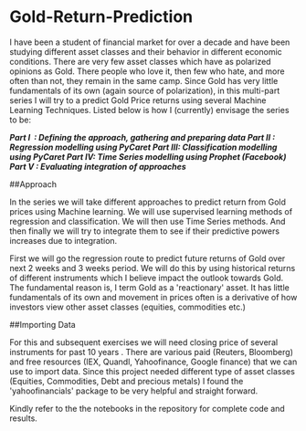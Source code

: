 # Gold-Return-Prediction
I have been a student of financial market for over a decade and have been studying different asset classes and their behavior in different economic conditions. There are very few asset classes which have as polarized opinions as Gold. There people who love it, then few who hate, and more often than not, they remain in the same camp. Since Gold has very little fundamentals of its own (again source of polarization), in this multi-part series I will try to a predict Gold Price returns using several Machine Learning Techniques. Listed below is how I (currently) envisage the series to be:

***Part I   : Defining the approach, gathering and preparing data
Part II : Regression modelling using PyCaret
Part III: Classification modelling using PyCaret
Part IV: Time Series modelling using Prophet (Facebook)
Part V : Evaluating integration of approaches***

##Approach

In the series we will take different approaches to predict return from Gold prices using Machine learning. We will use supervised learning methods of regression and classification. We will then use Time Series methods. And then finally we will try to integrate them to see if their predictive powers increases due to integration.

First we will go the regression route to predict future returns of Gold over next 2 weeks and 3 weeks period. We will do this by using historical returns of different instruments which I believe impact the outlook towards Gold. The fundamental reason is, I term Gold as a 'reactionary' asset. It has little fundamentals of its own and movement in prices often is a derivative of how investors view other asset classes (equities, commodities etc.)

##Importing Data

For this and subsequent exercises we will need closing price of several instruments for past 10 years . There are various paid (Reuters, Bloomberg) and free resources (IEX, Quandl, Yahoofinance, Google finance) that we can use to import data. Since this project needed different type of asset classes (Equities, Commodities, Debt and precious metals) I found the 'yahoofinancials' package to be very helpful and straight forward.

Kindly refer to the the notebooks in the repository for complete code and results.
